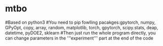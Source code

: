 # mtbo
#Based on python3
#You need to pip fowlling pacakges:gpytorch, numpy, GPyOpt, copy, array, random,  matplotlib, torch, gpytorch, scipy.stats, deap, datetime, pyDOE2, sklearn
#Then just run the whole program directly, you can change parameters in the '''experiment''' part at the end of the code
